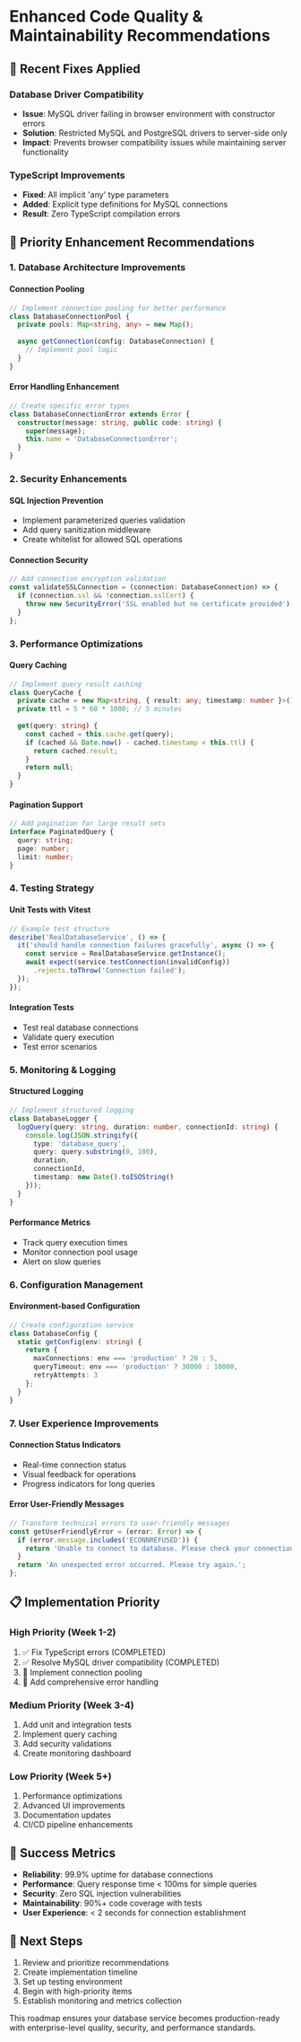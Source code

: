 # Enhanced Code Quality & Maintainability Recommendations

## 🔧 Recent Fixes Applied

### Database Driver Compatibility
- **Issue**: MySQL driver failing in browser environment with constructor errors
- **Solution**: Restricted MySQL and PostgreSQL drivers to server-side only
- **Impact**: Prevents browser compatibility issues while maintaining server functionality

### TypeScript Improvements
- **Fixed**: All implicit 'any' type parameters
- **Added**: Explicit type definitions for MySQL connections
- **Result**: Zero TypeScript compilation errors

## 🚀 Priority Enhancement Recommendations

### 1. Database Architecture Improvements

#### Connection Pooling
```typescript
// Implement connection pooling for better performance
class DatabaseConnectionPool {
  private pools: Map<string, any> = new Map();
  
  async getConnection(config: DatabaseConnection) {
    // Implement pool logic
  }
}
```

#### Error Handling Enhancement
```typescript
// Create specific error types
class DatabaseConnectionError extends Error {
  constructor(message: string, public code: string) {
    super(message);
    this.name = 'DatabaseConnectionError';
  }
}
```

### 2. Security Enhancements

#### SQL Injection Prevention
- Implement parameterized queries validation
- Add query sanitization middleware
- Create whitelist for allowed SQL operations

#### Connection Security
```typescript
// Add connection encryption validation
const validateSSLConnection = (connection: DatabaseConnection) => {
  if (connection.ssl && !connection.sslCert) {
    throw new SecurityError('SSL enabled but no certificate provided');
  }
};
```

### 3. Performance Optimizations

#### Query Caching
```typescript
// Implement query result caching
class QueryCache {
  private cache = new Map<string, { result: any; timestamp: number }>();
  private ttl = 5 * 60 * 1000; // 5 minutes
  
  get(query: string) {
    const cached = this.cache.get(query);
    if (cached && Date.now() - cached.timestamp < this.ttl) {
      return cached.result;
    }
    return null;
  }
}
```

#### Pagination Support
```typescript
// Add pagination for large result sets
interface PaginatedQuery {
  query: string;
  page: number;
  limit: number;
}
```

### 4. Testing Strategy

#### Unit Tests with Vitest
```typescript
// Example test structure
describe('RealDatabaseService', () => {
  it('should handle connection failures gracefully', async () => {
    const service = RealDatabaseService.getInstance();
    await expect(service.testConnection(invalidConfig))
      .rejects.toThrow('Connection failed');
  });
});
```

#### Integration Tests
- Test real database connections
- Validate query execution
- Test error scenarios

### 5. Monitoring & Logging

#### Structured Logging
```typescript
// Implement structured logging
class DatabaseLogger {
  logQuery(query: string, duration: number, connectionId: string) {
    console.log(JSON.stringify({
      type: 'database_query',
      query: query.substring(0, 100),
      duration,
      connectionId,
      timestamp: new Date().toISOString()
    }));
  }
}
```

#### Performance Metrics
- Track query execution times
- Monitor connection pool usage
- Alert on slow queries

### 6. Configuration Management

#### Environment-based Configuration
```typescript
// Create configuration service
class DatabaseConfig {
  static getConfig(env: string) {
    return {
      maxConnections: env === 'production' ? 20 : 5,
      queryTimeout: env === 'production' ? 30000 : 10000,
      retryAttempts: 3
    };
  }
}
```

### 7. User Experience Improvements

#### Connection Status Indicators
- Real-time connection status
- Visual feedback for operations
- Progress indicators for long queries

#### Error User-Friendly Messages
```typescript
// Transform technical errors to user-friendly messages
const getUserFriendlyError = (error: Error) => {
  if (error.message.includes('ECONNREFUSED')) {
    return 'Unable to connect to database. Please check your connection settings.';
  }
  return 'An unexpected error occurred. Please try again.';
};
```

## 📋 Implementation Priority

### High Priority (Week 1-2)
1. ✅ Fix TypeScript errors (COMPLETED)
2. ✅ Resolve MySQL driver compatibility (COMPLETED)
3. 🔄 Implement connection pooling
4. 🔄 Add comprehensive error handling

### Medium Priority (Week 3-4)
1. Add unit and integration tests
2. Implement query caching
3. Add security validations
4. Create monitoring dashboard

### Low Priority (Week 5+)
1. Performance optimizations
2. Advanced UI improvements
3. Documentation updates
4. CI/CD pipeline enhancements

## 🎯 Success Metrics

- **Reliability**: 99.9% uptime for database connections
- **Performance**: Query response time < 100ms for simple queries
- **Security**: Zero SQL injection vulnerabilities
- **Maintainability**: 90%+ code coverage with tests
- **User Experience**: < 2 seconds for connection establishment

## 🔗 Next Steps

1. Review and prioritize recommendations
2. Create implementation timeline
3. Set up testing environment
4. Begin with high-priority items
5. Establish monitoring and metrics collection

This roadmap ensures your database service becomes production-ready with enterprise-level quality, security, and performance standards.